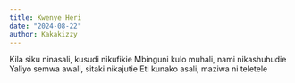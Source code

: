 ```yaml
---
title: Kwenye Heri
date: "2024-08-22"
author: Kakakizzy
---
```


Kila siku ninasali, kusudi nikufikie
Mbinguni kulo muhali, nami nikashuhudie
Yaliyo semwa awali, sitaki nikajutie
Eti kunako asali, maziwa ni teletele